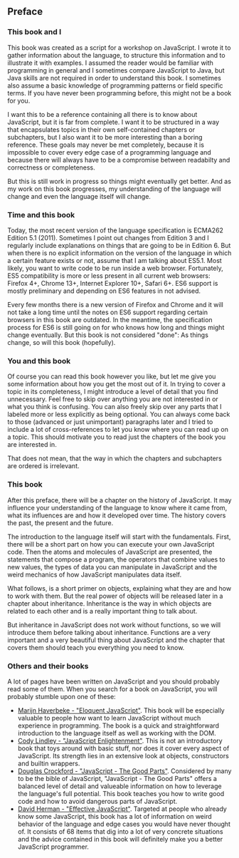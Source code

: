 ## Preface

### This book and I
This book was created as a script for a workshop on JavaScript. I wrote it to gather information about the language, to structure this information and to illustrate it with examples. I assumed the reader would be familiar with programming in general and I sometimes compare JavaScript to Java, but Java skills are not required in order to understand this book. I sometimes also assume a basic knowledge of programming patterns or field specific terms. If you have never been programming before, this might not be a book for you.

I want this to be a reference containing all there is to know about JavaScript, but it is far from complete. I want it to be structured in a way that encapsulates topics in their own self-contained chapters or subchapters, but I also want it to be more interesting than a boring reference. These goals may never be met completely, because it is impossible to cover every edge case of a programming language and because there will always have to be a compromise between readabilty and correctness or completeness.

But this is still work in progress so things might eventually get better. And as my work on this book progresses, my understanding of the language will change and even the language itself will change.

### Time and this book
Today, the most recent version of the language specification is ECMA262 Edition 5.1 (2011). Sometimes I point out changes from Edition 3 and I regularly include explanations on things that are going to be in Edition 6. But when there is no explicit information on the version of the language in which a certain feature exists or not, assume that I am talking about ES5.1. Most likely, you want to write code to be run inside a web browser. Fortunately, ES5 compatibility is more or less present in all current web browsers: Firefox 4+, Chrome 13+, Internet Explorer 10+, Safari 6+. ES6 support is mostly preliminary and depending on ES6 features in not advised.

Every few months there is a new version of Firefox and Chrome and it will not take a long time until the notes on ES6 support regarding certain browsers in this book are outdated. In the meantime, the specification process for ES6 is still going on for who knows how long and things might change eventually. But this book is not considered "done": As things change, so will this book (hopefully).

### You and this book
Of course you can read this book however you like, but let me give you some information about how you get the most out of it. In trying to cover a topic in its completeness, I might introduce a level of detail that you find unnecessary. Feel free to skip over anything you are not interested in or what you think is confusing. You can also freely skip over any parts that I labeled more or less explicitly as being optional. You can always come back to those (advanced or just unimportant) paragraphs later and I tried to include a lot of cross-references to let you know where you can read up on a topic. This should motivate you to read just the chapters of the book you are interested in.

That does not mean, that the way in which the chapters and subchapters are ordered is irrelevant.

### This book
After this preface, there will be a chapter on the history of JavaScript. It may influence your understanding of the language to know where it came from, what its influences are and how it developed over time. The history covers the past, the present and the future.

The introduction to the language itself will start with the fundamentals. First, there will be a short part on how you can execute your own JavaScript code. Then the atoms and molecules of JavaScript are presented, the statements that compose a program, the operators that combine values to new values, the types of data you can manipulate in JavaScript and the weird mechanics of how JavaScript manipulates data itself.

What follows, is a short primer on objects, explaining what they are and how to work with them. But the real power of objects will be released later in a chapter about inheritance. Inheritance is the way in which objects are related to each other and is a really important thing to talk about.

But inheritance in JavaScript does not work without functions, so we will introduce them before talking about inheritance. Functions are a very important and a very beautiful thing about JavaScript and the chapter that covers them should teach you everything you need to know.

### Others and their books
A lot of pages have been written on JavaScript and you should probably read some of them. When you search for a book on JavaScript, you will probably stumble upon one of these:

- [Marijn Haverbeke - "Eloquent JavaScript"](http://eloquentjavascript.net/). This book will be especially valuable to people how want to learn JavaScript without much experience in programming. The book is a quick and straightforward introduction to the language itself as well as working with the DOM.
- [Cody Lindley - "JavaScript Enlightenment"](http://www.javascriptenlightenment.com/). This is not an introductory book that toys around with basic stuff, nor does it cover every aspect of JavaScript. Its strength lies in an extensive look at objects, constructors and builtin wrappers.
- [Douglas Crockford - "JavaScript - The Good Parts"](http://javascript.crockford.com/). Considered by many to be the bible of JavaScript, "JavaScript - The Good Parts" offers a balanced level of detail and valueable information on how to leverage the language's full potential. This book teaches you how to write good code and how to avoid dangerous parts of JavaScript.
- [David Herman - "Effective JavaScript"](http://effectivejs.com/). Targeted at people who already know some JavaScript, this book has a lot of information on weird behavior of the language and edge cases you would have never thought of. It consists of 68 items that dig into a lot of very concrete situations and the advice contained in this book will definitely make you a better JavaScript programmer.